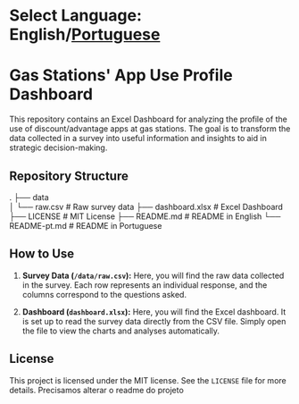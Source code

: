 # Select Language: English/[Portuguese](/README-pt.md)

# Gas Stations' App Use Profile Dashboard

This repository contains an Excel Dashboard for analyzing the profile of the use of discount/advantage apps at gas stations. The goal is to transform the data collected in a survey into useful information and insights to aid in strategic decision-making.

## Repository Structure

.
├── data                    
│   └── raw.csv             # Raw survey data
├── dashboard.xlsx          # Excel Dashboard
├── LICENSE                 # MIT License
├── README.md               # README in English
└── README-pt.md            # README in Portuguese

## How to Use

1. **Survey Data (`/data/raw.csv`):** Here, you will find the raw data collected in the survey. Each row represents an individual response, and the columns correspond to the questions asked.

2. **Dashboard (`dashboard.xlsx`):** Here, you will find the Excel dashboard. It is set up to read the survey data directly from the CSV file. Simply open the file to view the charts and analyses automatically.

## License

This project is licensed under the MIT license. See the `LICENSE` file for more details.
Precisamos alterar o readme do projeto